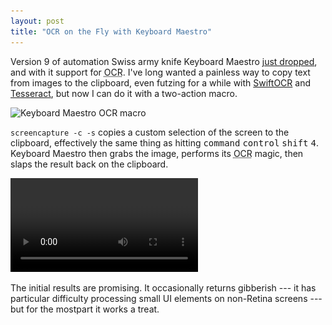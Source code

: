 ```yaml
---
layout: post
title: "OCR on the Fly with Keyboard Maestro"
---
```


Version 9 of automation Swiss army knife Keyboard Maestro [just dropped](https://www.stairways.com/press/2019-08-13), and with it support for <abbr title="Optical Character Recognition">OCR</abbr>. I've long wanted a painless way to copy text from images to the clipboard, even futzing for a while with [SwiftOCR](https://github.com/garnele007/SwiftOCR) and [Tesseract](https://github.com/tesseract-ocr/tesseract), but now I can do it with a two-action macro.

<img alt="Keyboard Maestro OCR macro" srcset="/images/keyboard-maestro-ocr-macro.png 1x, /images/keyboard-maestro-ocr-macro@2x.png 2x" src="/images/keyboard-maestro-ocr-macro.png">

`screencapture -c -s` copies a custom selection of the screen to the clipboard, effectively the same thing as hitting <kbd>command</kbd> <kbd>control</kbd> <kbd>shift</kbd> <kbd>4</kbd>. Keyboard Maestro then grabs the image, performs its <abbr title="Optical Character Recognition">OCR</abbr> magic, then slaps the result back on the clipboard.

<video autoplay loop src="/videos/keyboard-maestro-ocr.mp4"></video>

The initial results are promising. It occasionally returns gibberish --- it has particular difficulty processing small UI elements on non-Retina screens --- but for the mostpart it works a treat.

